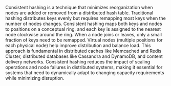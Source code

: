 Consistent hashing is a technique that minimizes reorganization when nodes are added or removed from a distributed hash table. Traditional hashing distributes keys evenly but requires remapping most keys when the number of nodes changes. Consistent hashing maps both keys and nodes to positions on a conceptual ring, and each key is assigned to the nearest node clockwise around the ring. When a node joins or leaves, only a small fraction of keys need to be remapped. Virtual nodes (multiple positions for each physical node) help improve distribution and balance load. This approach is fundamental in distributed caches like Memcached and Redis Cluster, distributed databases like Cassandra and DynamoDB, and content delivery networks. Consistent hashing reduces the impact of scaling operations and node failures in distributed systems, making it essential for systems that need to dynamically adapt to changing capacity requirements while minimizing disruption.